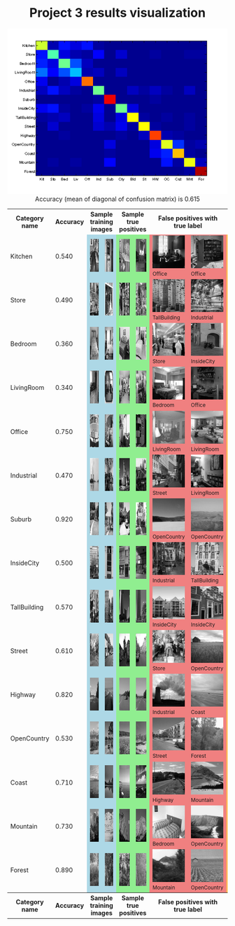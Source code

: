 <center>
<h1>Project 3 results visualization</h1>
<img src="confusion_matrix.png">

<br>
Accuracy (mean of diagonal of confusion matrix) is 0.615
<p>

<table border=0 cellpadding=4 cellspacing=1>
<tr>
<th>Category name</th>
<th>Accuracy</th>
<th colspan=2>Sample training images</th>
<th colspan=2>Sample true positives</th>
<th colspan=2>False positives with true label</th>
<th colspan=2>False negatives with wrong predicted label</th>
</tr>
<tr>
<td>Kitchen</td>
<td>0.540</td>
<td bgcolor=LightBlue><img src="thumbnails/Kitchen_image_0083.jpg" width=100 height=75></td>
<td bgcolor=LightBlue><img src="thumbnails/Kitchen_image_0004.jpg" width=100 height=75></td>
<td bgcolor=LightGreen><img src="thumbnails/Kitchen_image_0072.jpg" width=107 height=75></td>
<td bgcolor=LightGreen><img src="thumbnails/Kitchen_image_0009.jpg" width=100 height=75></td>
<td bgcolor=LightCoral><img src="thumbnails/Office_image_0143.jpg" width=110 height=75><br><small>Office</small></td>
<td bgcolor=LightCoral><img src="thumbnails/Office_image_0119.jpg" width=108 height=75><br><small>Office</small></td>
<td bgcolor=#FFBB55><img src="thumbnails/Kitchen_image_0075.jpg" width=107 height=75><br><small>Street</small></td>
<td bgcolor=#FFBB55><img src="thumbnails/Kitchen_image_0044.jpg" width=90 height=75><br><small>InsideCity</small></td>
</tr>
<tr>
<td>Store</td>
<td>0.490</td>
<td bgcolor=LightBlue><img src="thumbnails/Store_image_0066.jpg" width=100 height=75></td>
<td bgcolor=LightBlue><img src="thumbnails/Store_image_0119.jpg" width=100 height=75></td>
<td bgcolor=LightGreen><img src="thumbnails/Store_image_0015.jpg" width=100 height=75></td>
<td bgcolor=LightGreen><img src="thumbnails/Store_image_0086.jpg" width=111 height=75></td>
<td bgcolor=LightCoral><img src="thumbnails/TallBuilding_image_0122.jpg" width=75 height=75><br><small>TallBuilding</small></td>
<td bgcolor=LightCoral><img src="thumbnails/Industrial_image_0096.jpg" width=78 height=75><br><small>Industrial</small></td>
<td bgcolor=#FFBB55><img src="thumbnails/Store_image_0056.jpg" width=100 height=75><br><small>Highway</small></td>
<td bgcolor=#FFBB55><img src="thumbnails/Store_image_0090.jpg" width=112 height=75><br><small>InsideCity</small></td>
</tr>
<tr>
<td>Bedroom</td>
<td>0.360</td>
<td bgcolor=LightBlue><img src="thumbnails/Bedroom_image_0216.jpg" width=100 height=75></td>
<td bgcolor=LightBlue><img src="thumbnails/Bedroom_image_0197.jpg" width=100 height=75></td>
<td bgcolor=LightGreen><img src="thumbnails/Bedroom_image_0156.jpg" width=99 height=75></td>
<td bgcolor=LightGreen><img src="thumbnails/Bedroom_image_0119.jpg" width=113 height=75></td>
<td bgcolor=LightCoral><img src="thumbnails/Store_image_0025.jpg" width=113 height=75><br><small>Store</small></td>
<td bgcolor=LightCoral><img src="thumbnails/InsideCity_image_0057.jpg" width=75 height=75><br><small>InsideCity</small></td>
<td bgcolor=#FFBB55><img src="thumbnails/Bedroom_image_0081.jpg" width=107 height=75><br><small>Store</small></td>
<td bgcolor=#FFBB55><img src="thumbnails/Bedroom_image_0153.jpg" width=114 height=75><br><small>LivingRoom</small></td>
</tr>
<tr>
<td>LivingRoom</td>
<td>0.340</td>
<td bgcolor=LightBlue><img src="thumbnails/LivingRoom_image_0030.jpg" width=100 height=75></td>
<td bgcolor=LightBlue><img src="thumbnails/LivingRoom_image_0193.jpg" width=101 height=75></td>
<td bgcolor=LightGreen><img src="thumbnails/LivingRoom_image_0086.jpg" width=100 height=75></td>
<td bgcolor=LightGreen><img src="thumbnails/LivingRoom_image_0088.jpg" width=100 height=75></td>
<td bgcolor=LightCoral><img src="thumbnails/Bedroom_image_0056.jpg" width=113 height=75><br><small>Bedroom</small></td>
<td bgcolor=LightCoral><img src="thumbnails/Office_image_0140.jpg" width=103 height=75><br><small>Office</small></td>
<td bgcolor=#FFBB55><img src="thumbnails/LivingRoom_image_0022.jpg" width=100 height=75><br><small>Bedroom</small></td>
<td bgcolor=#FFBB55><img src="thumbnails/LivingRoom_image_0136.jpg" width=100 height=75><br><small>Industrial</small></td>
</tr>
<tr>
<td>Office</td>
<td>0.750</td>
<td bgcolor=LightBlue><img src="thumbnails/Office_image_0053.jpg" width=111 height=75></td>
<td bgcolor=LightBlue><img src="thumbnails/Office_image_0090.jpg" width=107 height=75></td>
<td bgcolor=LightGreen><img src="thumbnails/Office_image_0103.jpg" width=104 height=75></td>
<td bgcolor=LightGreen><img src="thumbnails/Office_image_0150.jpg" width=92 height=75></td>
<td bgcolor=LightCoral><img src="thumbnails/LivingRoom_image_0020.jpg" width=113 height=75><br><small>LivingRoom</small></td>
<td bgcolor=LightCoral><img src="thumbnails/LivingRoom_image_0111.jpg" width=88 height=75><br><small>LivingRoom</small></td>
<td bgcolor=#FFBB55><img src="thumbnails/Office_image_0089.jpg" width=92 height=75><br><small>Bedroom</small></td>
<td bgcolor=#FFBB55><img src="thumbnails/Office_image_0012.jpg" width=87 height=75><br><small>Kitchen</small></td>
</tr>
<tr>
<td>Industrial</td>
<td>0.470</td>
<td bgcolor=LightBlue><img src="thumbnails/Industrial_image_0031.jpg" width=99 height=75></td>
<td bgcolor=LightBlue><img src="thumbnails/Industrial_image_0097.jpg" width=57 height=75></td>
<td bgcolor=LightGreen><img src="thumbnails/Industrial_image_0139.jpg" width=55 height=75></td>
<td bgcolor=LightGreen><img src="thumbnails/Industrial_image_0132.jpg" width=51 height=75></td>
<td bgcolor=LightCoral><img src="thumbnails/Street_image_0062.jpg" width=75 height=75><br><small>Street</small></td>
<td bgcolor=LightCoral><img src="thumbnails/LivingRoom_image_0136.jpg" width=100 height=75><br><small>LivingRoom</small></td>
<td bgcolor=#FFBB55><img src="thumbnails/Industrial_image_0101.jpg" width=113 height=75><br><small>Store</small></td>
<td bgcolor=#FFBB55><img src="thumbnails/Industrial_image_0108.jpg" width=100 height=75><br><small>LivingRoom</small></td>
</tr>
<tr>
<td>Suburb</td>
<td>0.920</td>
<td bgcolor=LightBlue><img src="thumbnails/Suburb_image_0090.jpg" width=113 height=75></td>
<td bgcolor=LightBlue><img src="thumbnails/Suburb_image_0218.jpg" width=113 height=75></td>
<td bgcolor=LightGreen><img src="thumbnails/Suburb_image_0102.jpg" width=113 height=75></td>
<td bgcolor=LightGreen><img src="thumbnails/Suburb_image_0147.jpg" width=113 height=75></td>
<td bgcolor=LightCoral><img src="thumbnails/OpenCountry_image_0102.jpg" width=75 height=75><br><small>OpenCountry</small></td>
<td bgcolor=LightCoral><img src="thumbnails/OpenCountry_image_0114.jpg" width=75 height=75><br><small>OpenCountry</small></td>
<td bgcolor=#FFBB55><img src="thumbnails/Suburb_image_0154.jpg" width=113 height=75><br><small>Industrial</small></td>
<td bgcolor=#FFBB55><img src="thumbnails/Suburb_image_0155.jpg" width=113 height=75><br><small>Bedroom</small></td>
</tr>
<tr>
<td>InsideCity</td>
<td>0.500</td>
<td bgcolor=LightBlue><img src="thumbnails/InsideCity_image_0242.jpg" width=75 height=75></td>
<td bgcolor=LightBlue><img src="thumbnails/InsideCity_image_0070.jpg" width=75 height=75></td>
<td bgcolor=LightGreen><img src="thumbnails/InsideCity_image_0097.jpg" width=75 height=75></td>
<td bgcolor=LightGreen><img src="thumbnails/InsideCity_image_0104.jpg" width=75 height=75></td>
<td bgcolor=LightCoral><img src="thumbnails/Industrial_image_0087.jpg" width=112 height=75><br><small>Industrial</small></td>
<td bgcolor=LightCoral><img src="thumbnails/TallBuilding_image_0121.jpg" width=75 height=75><br><small>TallBuilding</small></td>
<td bgcolor=#FFBB55><img src="thumbnails/InsideCity_image_0001.jpg" width=75 height=75><br><small>Store</small></td>
<td bgcolor=#FFBB55><img src="thumbnails/InsideCity_image_0007.jpg" width=75 height=75><br><small>TallBuilding</small></td>
</tr>
<tr>
<td>TallBuilding</td>
<td>0.570</td>
<td bgcolor=LightBlue><img src="thumbnails/TallBuilding_image_0233.jpg" width=75 height=75></td>
<td bgcolor=LightBlue><img src="thumbnails/TallBuilding_image_0011.jpg" width=75 height=75></td>
<td bgcolor=LightGreen><img src="thumbnails/TallBuilding_image_0059.jpg" width=75 height=75></td>
<td bgcolor=LightGreen><img src="thumbnails/TallBuilding_image_0117.jpg" width=75 height=75></td>
<td bgcolor=LightCoral><img src="thumbnails/InsideCity_image_0126.jpg" width=75 height=75><br><small>InsideCity</small></td>
<td bgcolor=LightCoral><img src="thumbnails/InsideCity_image_0007.jpg" width=75 height=75><br><small>InsideCity</small></td>
<td bgcolor=#FFBB55><img src="thumbnails/TallBuilding_image_0040.jpg" width=75 height=75><br><small>Store</small></td>
<td bgcolor=#FFBB55><img src="thumbnails/TallBuilding_image_0048.jpg" width=75 height=75><br><small>Mountain</small></td>
</tr>
<tr>
<td>Street</td>
<td>0.610</td>
<td bgcolor=LightBlue><img src="thumbnails/Street_image_0043.jpg" width=75 height=75></td>
<td bgcolor=LightBlue><img src="thumbnails/Street_image_0004.jpg" width=75 height=75></td>
<td bgcolor=LightGreen><img src="thumbnails/Street_image_0138.jpg" width=75 height=75></td>
<td bgcolor=LightGreen><img src="thumbnails/Street_image_0141.jpg" width=75 height=75></td>
<td bgcolor=LightCoral><img src="thumbnails/Store_image_0140.jpg" width=98 height=75><br><small>Store</small></td>
<td bgcolor=LightCoral><img src="thumbnails/OpenCountry_image_0038.jpg" width=75 height=75><br><small>OpenCountry</small></td>
<td bgcolor=#FFBB55><img src="thumbnails/Street_image_0109.jpg" width=75 height=75><br><small>Store</small></td>
<td bgcolor=#FFBB55><img src="thumbnails/Street_image_0074.jpg" width=75 height=75><br><small>Industrial</small></td>
</tr>
<tr>
<td>Highway</td>
<td>0.820</td>
<td bgcolor=LightBlue><img src="thumbnails/Highway_image_0073.jpg" width=75 height=75></td>
<td bgcolor=LightBlue><img src="thumbnails/Highway_image_0016.jpg" width=75 height=75></td>
<td bgcolor=LightGreen><img src="thumbnails/Highway_image_0053.jpg" width=75 height=75></td>
<td bgcolor=LightGreen><img src="thumbnails/Highway_image_0056.jpg" width=75 height=75></td>
<td bgcolor=LightCoral><img src="thumbnails/Industrial_image_0005.jpg" width=114 height=75><br><small>Industrial</small></td>
<td bgcolor=LightCoral><img src="thumbnails/Coast_image_0058.jpg" width=75 height=75><br><small>Coast</small></td>
<td bgcolor=#FFBB55><img src="thumbnails/Highway_image_0001.jpg" width=75 height=75><br><small>LivingRoom</small></td>
<td bgcolor=#FFBB55><img src="thumbnails/Highway_image_0020.jpg" width=75 height=75><br><small>Street</small></td>
</tr>
<tr>
<td>OpenCountry</td>
<td>0.530</td>
<td bgcolor=LightBlue><img src="thumbnails/OpenCountry_image_0363.jpg" width=75 height=75></td>
<td bgcolor=LightBlue><img src="thumbnails/OpenCountry_image_0342.jpg" width=75 height=75></td>
<td bgcolor=LightGreen><img src="thumbnails/OpenCountry_image_0054.jpg" width=75 height=75></td>
<td bgcolor=LightGreen><img src="thumbnails/OpenCountry_image_0082.jpg" width=75 height=75></td>
<td bgcolor=LightCoral><img src="thumbnails/Street_image_0021.jpg" width=75 height=75><br><small>Street</small></td>
<td bgcolor=LightCoral><img src="thumbnails/Forest_image_0102.jpg" width=75 height=75><br><small>Forest</small></td>
<td bgcolor=#FFBB55><img src="thumbnails/OpenCountry_image_0064.jpg" width=75 height=75><br><small>TallBuilding</small></td>
<td bgcolor=#FFBB55><img src="thumbnails/OpenCountry_image_0027.jpg" width=75 height=75><br><small>Highway</small></td>
</tr>
<tr>
<td>Coast</td>
<td>0.710</td>
<td bgcolor=LightBlue><img src="thumbnails/Coast_image_0189.jpg" width=75 height=75></td>
<td bgcolor=LightBlue><img src="thumbnails/Coast_image_0326.jpg" width=75 height=75></td>
<td bgcolor=LightGreen><img src="thumbnails/Coast_image_0079.jpg" width=75 height=75></td>
<td bgcolor=LightGreen><img src="thumbnails/Coast_image_0029.jpg" width=75 height=75></td>
<td bgcolor=LightCoral><img src="thumbnails/Highway_image_0034.jpg" width=75 height=75><br><small>Highway</small></td>
<td bgcolor=LightCoral><img src="thumbnails/Mountain_image_0022.jpg" width=75 height=75><br><small>Mountain</small></td>
<td bgcolor=#FFBB55><img src="thumbnails/Coast_image_0113.jpg" width=75 height=75><br><small>OpenCountry</small></td>
<td bgcolor=#FFBB55><img src="thumbnails/Coast_image_0017.jpg" width=75 height=75><br><small>InsideCity</small></td>
</tr>
<tr>
<td>Mountain</td>
<td>0.730</td>
<td bgcolor=LightBlue><img src="thumbnails/Mountain_image_0345.jpg" width=75 height=75></td>
<td bgcolor=LightBlue><img src="thumbnails/Mountain_image_0208.jpg" width=75 height=75></td>
<td bgcolor=LightGreen><img src="thumbnails/Mountain_image_0032.jpg" width=75 height=75></td>
<td bgcolor=LightGreen><img src="thumbnails/Mountain_image_0049.jpg" width=75 height=75></td>
<td bgcolor=LightCoral><img src="thumbnails/Bedroom_image_0162.jpg" width=113 height=75><br><small>Bedroom</small></td>
<td bgcolor=LightCoral><img src="thumbnails/OpenCountry_image_0012.jpg" width=75 height=75><br><small>OpenCountry</small></td>
<td bgcolor=#FFBB55><img src="thumbnails/Mountain_image_0075.jpg" width=75 height=75><br><small>Suburb</small></td>
<td bgcolor=#FFBB55><img src="thumbnails/Mountain_image_0082.jpg" width=75 height=75><br><small>Suburb</small></td>
</tr>
<tr>
<td>Forest</td>
<td>0.890</td>
<td bgcolor=LightBlue><img src="thumbnails/Forest_image_0003.jpg" width=75 height=75></td>
<td bgcolor=LightBlue><img src="thumbnails/Forest_image_0162.jpg" width=75 height=75></td>
<td bgcolor=LightGreen><img src="thumbnails/Forest_image_0044.jpg" width=75 height=75></td>
<td bgcolor=LightGreen><img src="thumbnails/Forest_image_0059.jpg" width=75 height=75></td>
<td bgcolor=LightCoral><img src="thumbnails/Mountain_image_0076.jpg" width=75 height=75><br><small>Mountain</small></td>
<td bgcolor=LightCoral><img src="thumbnails/OpenCountry_image_0057.jpg" width=75 height=75><br><small>OpenCountry</small></td>
<td bgcolor=#FFBB55><img src="thumbnails/Forest_image_0117.jpg" width=75 height=75><br><small>Mountain</small></td>
<td bgcolor=#FFBB55><img src="thumbnails/Forest_image_0010.jpg" width=75 height=75><br><small>OpenCountry</small></td>
</tr>
<tr>
<th>Category name</th>
<th>Accuracy</th>
<th colspan=2>Sample training images</th>
<th colspan=2>Sample true positives</th>
<th colspan=2>False positives with true label</th>
<th colspan=2>False negatives with wrong predicted label</th>
</tr>
</table>
</center>


